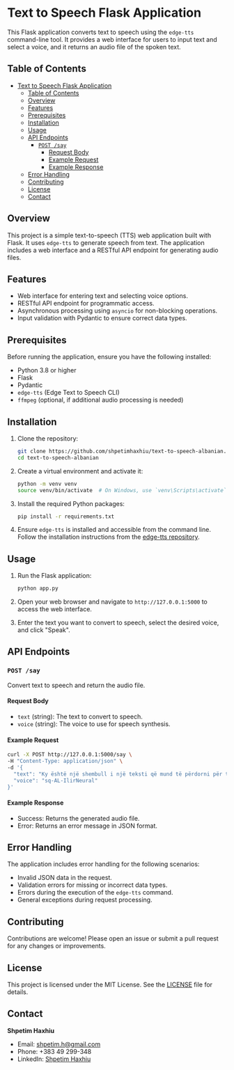 # Text to Speech Flask Application

This Flask application converts text to speech using the `edge-tts` command-line tool. It provides a web interface for users to input text and select a voice, and it returns an audio file of the spoken text.

## Table of Contents

- [Text to Speech Flask Application](#text-to-speech-flask-application)
  - [Table of Contents](#table-of-contents)
  - [Overview](#overview)
  - [Features](#features)
  - [Prerequisites](#prerequisites)
  - [Installation](#installation)
  - [Usage](#usage)
  - [API Endpoints](#api-endpoints)
    - [`POST /say`](#post-say)
      - [Request Body](#request-body)
      - [Example Request](#example-request)
      - [Example Response](#example-response)
  - [Error Handling](#error-handling)
  - [Contributing](#contributing)
  - [License](#license)
  - [Contact](#contact)

## Overview

This project is a simple text-to-speech (TTS) web application built with Flask. It uses `edge-tts` to generate speech from text. The application includes a web interface and a RESTful API endpoint for generating audio files.

## Features

- Web interface for entering text and selecting voice options.
- RESTful API endpoint for programmatic access.
- Asynchronous processing using `asyncio` for non-blocking operations.
- Input validation with Pydantic to ensure correct data types.

## Prerequisites

Before running the application, ensure you have the following installed:

- Python 3.8 or higher
- Flask
- Pydantic
- `edge-tts` (Edge Text to Speech CLI)
- `ffmpeg` (optional, if additional audio processing is needed)

## Installation

1. Clone the repository:

    ```bash
    git clone https://github.com/shpetimhaxhiu/text-to-speech-albanian.git
    cd text-to-speech-albanian
    ```

2. Create a virtual environment and activate it:

    ```bash
    python -m venv venv
    source venv/bin/activate  # On Windows, use `venv\Scripts\activate`
    ```

3. Install the required Python packages:

    ```bash
    pip install -r requirements.txt
    ```

4. Ensure `edge-tts` is installed and accessible from the command line. Follow the installation instructions from the [edge-tts repository](https://github.com/rany2/edge-tts).

## Usage

1. Run the Flask application:

    ```bash
    python app.py
    ```

2. Open your web browser and navigate to `http://127.0.0.1:5000` to access the web interface.

3. Enter the text you want to convert to speech, select the desired voice, and click "Speak".

## API Endpoints

### `POST /say`

Convert text to speech and return the audio file.

#### Request Body

- `text` (string): The text to convert to speech.
- `voice` (string): The voice to use for speech synthesis.

#### Example Request

```bash
curl -X POST http://127.0.0.1:5000/say \
-H "Content-Type: application/json" \
-d '{
  "text": "Ky është një shembull i një teksti që mund të përdorni për të dëgjuar si zë.",
  "voice": "sq-AL-IlirNeural"
}'
```

#### Example Response

- Success: Returns the generated audio file.
- Error: Returns an error message in JSON format.

## Error Handling

The application includes error handling for the following scenarios:

- Invalid JSON data in the request.
- Validation errors for missing or incorrect data types.
- Errors during the execution of the `edge-tts` command.
- General exceptions during request processing.

## Contributing

Contributions are welcome! Please open an issue or submit a pull request for any changes or improvements.

## License

This project is licensed under the MIT License. See the [LICENSE](LICENSE) file for details.

## Contact

**Shpetim Haxhiu**  
- Email: [shpetim.h@gmail.com](mailto:shpetim.h@gmail.com)
- Phone: +383 49 299-348
- LinkedIn: [Shpetim Haxhiu](https://linkedin.com/in/shpetimhaxhiu)